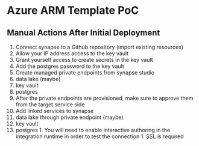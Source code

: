 # Azure ARM Template PoC

## Manual Actions After Initial Deployment

1. Connect synapse to a Github repository (import existing resources)
1. Allow your IP address access to the key vault
1. Grant yourself access to create secrets in the key vault
1. Add the postgres password to the key vault
1. Create managed private endpoints from synapse studio
  1. data lake (maybe)
  1. key vault
  1. postgres
1. After the private endpoints are provisioned, make sure to approve them from the target service side
1. Add linked services to synapse
  1. data lake through private endpoint (maybe)
  1. key vault
  1. postgres
    1. You will need to enable interactive authoring in the integration runtime in order to test the connection
    1. SSL is required